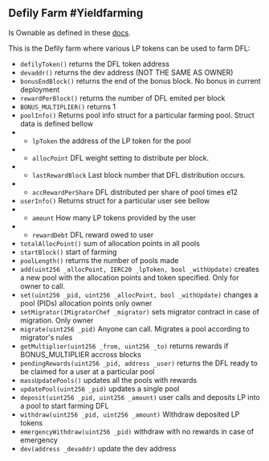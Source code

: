 Defily Farm #Yieldfarming
----------
Is Ownable as defined in these [docs](https://docs.openzeppelin.com/contracts/2.x/api/ownership).

This is the Defily farm where various LP tokens can be used to farm DFL:
- `defilyToken()` returns the DFL token address
- `devaddr()` returns the dev address (NOT THE SAME AS OWNER)
- `bonusEndBlock()` returns the end of the bonus block. No bonus in current deployment
- `rewardPerBlock()` returns the number of DFL emited per block
- `BONUS_MULTIPLIER()` returns 1
- `poolInfo()` Returns pool info struct for a particular farming pool. Struct data is defined bellow
- - `lpToken` the address of the LP token for the pool
- - `allocPoint` DFL weight setting to distribute per block.
- - `lastRewardBlock` Last block number that DFL distribution occurs.
- - `accRewardPerShare` DFL distributed per share of pool times e12
- `userInfo()` Returns struct for a particular user see bellow
- - `amount` How many LP tokens provided by the user
- - `rewardDebt` DFL reward owed to user
- `totalAllocPoint()` sum of allocation points in all pools
- `startBlock()` start of farming
- `poolLength()` returns the number of pools made
- `add(uint256 _allocPoint, IERC20 _lpToken, bool _withUpdate)` creates a new pool with the allocation points and token specified. Only for owner to call.
- `set(uint256 _pid, uint256 _allocPoint, bool _withUpdate)` changes a pool (PIDs) allocation points only owner
- `setMigrator(IMigratorChef _migrator)` sets migrator contract in case of migration. Only owner
- `migrate(uint256 _pid)` Anyone can call. Migrates a pool according to migrator's rules
- `getMultiplier(uint256 _from, uint256 _to)` returns rewards if BONUS_MULTIPLIER accross blocks
- `pendingRewards(uint256 _pid, address _user)` returns the DFL ready to be claimed for a user at a particular pool
- `massUpdatePools()` updates all the pools with rewards
- `updatePool(uint256 _pid)` updates a single pool
- `deposit(uint256 _pid, uint256 _amount)` user calls and deposits LP into a pool to start farming DFL
- `withdraw(uint256 _pid, uint256 _amount)` Withdraw deposited LP tokens
- `emergencyWithdraw(uint256 _pid)` withdraw with no rewards in case of emergency
- `dev(address _devaddr)` update the dev address

